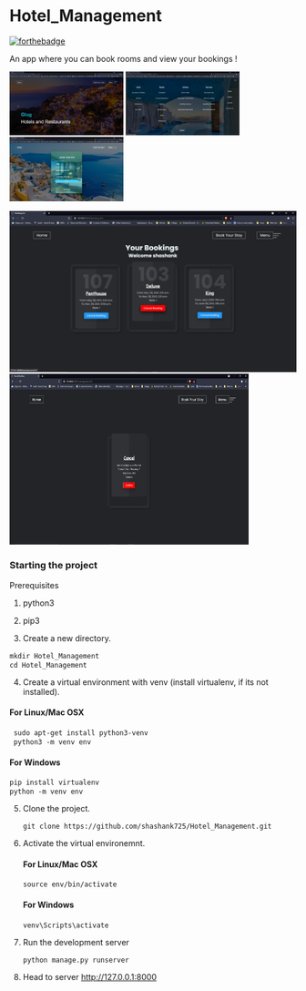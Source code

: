# Hotel_Management

[![forthebadge](https://forthebadge.com/images/badges/made-with-python.svg)](https://forthebadge.com)

An app where you can book rooms and view your bookings !

<img src="https://github.com/shashank725/Hotel_Management/blob/main/system/static/system/Screenshot1.png" alt="main" style="width:200px;"/>

<img src="https://github.com/shashank725/Hotel_Management/blob/main/system/static/system/Screenshot2.png" alt="menu" style="width:200px;"/>

<img src="https://github.com/shashank725/Hotel_Management/blob/main/system/static/system/Screenshot3.png" alt="book" style="width:200px;"/>

<p float="left">
  <img src="https://github.com/shashank725/Hotel_Management/blob/main/system/static/system/Screenshot4.png" width="550" />
  <img src="https://github.com/shashank725/Hotel_Management/blob/main/system/static/system/Screenshot5.png" height="300" width="420" />
</p>

<h3>Starting the project</h3>

Prerequisites
1. python3
2. pip3

3. Create a new directory.

  ```shell
  mkdir Hotel_Management
  cd Hotel_Management
  ```

4. Create a virtual environment with venv (install virtualenv, if its not installed).

 #### For Linux/Mac OSX
 ```shell
  sudo apt-get install python3-venv
  python3 -m venv env
  ```
  
  #### For Windows
  ```shell
  pip install virtualenv
  python -m venv env
  ```

5. Clone the project.

    ```shell
    git clone https://github.com/shashank725/Hotel_Management.git

    ```

6. Activate the virtual environemnt.

    #### For Linux/Mac OSX

    ```shell
    source env/bin/activate

    ```

    #### For Windows

    ```shell
    venv\Scripts\activate

    ```

7. Run the development server
    ```
    python manage.py runserver

    ```
8. Head to server http://127.0.0.1:8000



